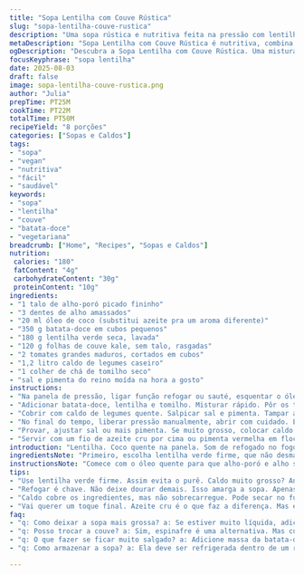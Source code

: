 ```yaml
---
title: "Sopa Lentilha com Couve Rústica"
slug: "sopa-lentilha-couve-rustica"
description: "Uma sopa rústica e nutritiva feita na pressão com lentilha verde, couve kale e batata-doce. Versão adaptada: uso alho-poró e tomilho ao invés de poireau e vinagre, substituo tomate enlatado por tomate fresco picado. Tempo de cozimento ajustado pra manter textura firme das lentilhas, sem virar purê. Receita vegetariana, vegana, sem glúten, sem lactose."
metaDescription: "Sopa Lentilha com Couve Rústica é nutritiva, combina lentilha verde, batata-doce e couve kale. Aroma irresistível de alho-poró e tomates frescos"
ogDescription: "Descubra a Sopa Lentilha com Couve Rústica. Uma mistura perfeita de sabores e texturas com lentilhas, batata-doce e alho-poró fresco"
focusKeyphrase: "sopa lentilha"
date: 2025-08-03
draft: false
image: sopa-lentilha-couve-rustica.png
author: "Julia"
prepTime: PT25M
cookTime: PT22M
totalTime: PT50M
recipeYield: "8 porções"
categories: ["Sopas e Caldos"]
tags:
- "sopa"
- "vegan"
- "nutritiva"
- "fácil"
- "saudável"
keywords:
- "sopa"
- "lentilha"
- "couve"
- "batata-doce"
- "vegetariana"
breadcrumb: ["Home", "Recipes", "Sopas e Caldos"]
nutrition: 
 calories: "180"
 fatContent: "4g"
 carbohydrateContent: "30g"
 proteinContent: "10g"
ingredients:
- "1 talo de alho-poró picado fininho"
- "3 dentes de alho amassados"
- "20 ml óleo de coco (substitui azeite pra um aroma diferente)"
- "350 g batata-doce em cubos pequenos"
- "180 g lentilha verde seca, lavada"
- "120 g folhas de couve kale, sem talo, rasgadas"
- "2 tomates grandes maduros, cortados em cubos"
- "1,2 litro caldo de legumes caseiro"
- "1 colher de chá de tomilho seco"
- "sal e pimenta do reino moída na hora a gosto"
instructions:
- "Na panela de pressão, ligar função refogar ou sauté, esquentar o óleo de coco. Esperar o óleo esfumar levemente antes de pôr alho-poró e alho. Fritar até ficarem translúcidos e cheirosos – sem dourar demais, fragância importa."
- "Adicionar batata-doce, lentilha e tomilho. Misturar rápido. Pôr os tomates frescos picados por cima sem mexer demais para não virar caldo homogêneo."
- "Cobrir com caldo de legumes quente. Salpicar sal e pimenta. Tampar a pressão, programar para 22 minutos no modo sopa ou pressão alta."
- "No final do tempo, liberar pressão manualmente, abrir com cuidado. Esmagar levemente algumas batatas com colher para texturas variadas, juntar a couve e mexer até murchar (o calor residual terminará o cozimento)."
- "Provar, ajustar sal ou mais pimenta. Se muito grosso, colocar caldo extra para abrir a sopa, se ralo, cozinhar mais alguns minutos sem pressão."
- "Servir com um fio de azeite cru por cima ou pimenta vermelha em flocos para quem gosta de apimentar."
introduction: "Lentilha. Coco quente na panela. Som de refogado no fogo baixo. O aroma: alho poró que lembra domingo na casa da avó. Misturar essa simplicidade com batata-doce, que traz uma cremosidade adocicada, transforme tudo numa sopa que abraça a alma. Esquece o vinagre; fui de tomilho desta vez. Equilíbrio entre o ácido do tomate fresco e o terroso da lentilha seca. Cozinhar demais? Nunca. Ler o ponto pelo olho, textura da lentilha. Couve na hora, ainda crocante e verde vibrante, porque murchar demais é crime. Mescla os tempos e sabores, vai além do rápido. Pressão, mas sem pressa na cabeça. Tem que escutar o chiado da panela. Experiência maturada em repetidas tentativas e erros — por isso vem com truques úteis. Nem sempre o tomate enlatado é bom, às vezes rouba do prato o frescor essencial. Por isso hoje fruta fresca é rei. E o óleo de coco, talvez inusitado, traz um toque sutil diferente que surpreende. Faça. Prove. Ajuste. Eu nem sempre sigo receita; sigo o instinto que o vapor revela."
ingredientsNote: "Primeiro, escolha lentilha verde firme, que não desmancha rápido na pressão. Essa qualidade muda tudo; evita sopa pastosa. Batata-doce não precisa ser enorme, cubinhos pequenos garantem cozimento uniforme, e dão uma textura aconchegante. Couve kale deve perder os talos grossos, que deixam pontas duras — murcha rápido quando só colocada no final, mas não deve virar sopa mole. Tomate fresco é substituto que zero perda no sabor ácido e adstringente, mas prepara um caldo menos espesso comparado à lata. Alho-poró vira base aromática diferente do poireau, mas na prática são equivalentes; escolha o que achar mais fresco. Use óleo de coco se quiser um toque exótico, no lugar do azeite tradicional. Nada impede substituir o tomilho por alecrim, mas cuidado pra não roubar o protagonismo da lentilha. Sálvia também poderia ser boa. Sal e pimenta finalizam, mas não exagere antes de provar a sopa pronta, pois o caldo pode concentrar."
instructionsNote: "Comece com o óleo quente para que alho-poró e alho soltem aroma, importante para não ficarem crus ou queimados. Translucidez é sinal; dourar demais amarga. Adicionando lentilha junto com batata-doce cria aquela textura legal que segura o caldo, sem virar purê. Tomate fresco só depois para não cozinhar demais, assim mantém corpo e acidez suave. Caldo deve cobrir tudo; cuidado pra não ficar vaporizando seco no fundo. Pressão ajuda amaciar rápido mas o segredo está na liberação manual para evitar lentilha desmanchada. Ao abrir, lembre-se de não mexer agressivamente para a couve manter alguma textura. Use colher para espremer batatas estrategicamente, isso cria variações interessantes no caldo, profundidade. Provar à mão — se muito grosso, ir colocando caldo extra, sem pressa. Servir quente, com extra azeite ou pimenta, porque esses toques finais são o que quebram a monotonia. Receita que ganha alma em cada intervenção pessoal."
tips:
- "Use lentilha verde firme. Assim evita o purê. Caldo muito grosso? Antes de servir, adicione mais caldo quente. Batata-doce em cubos pequenos cozinhando uniformemente. A textura é tudo. Couve gostaria de entrar no final, pulse uma porção de folhas. Não murchar demais. Aroma de alho-poró é essencial para o sabor. Tente óleo de coco em vez de azeite, muda tudo."
- "Refogar é chave. Não deixe dourar demais. Isso amarga a sopa. Apenas até translucidez. Tomate fresco é só no final; prefira frescor. Evitar produtos enlatados se possível. Se usar, cuidado com a acidez. Caldo caseiro? Exige o mesmo carinho. Use o que tiver, ajuste o sal. No fogo, sinta o chiado, é a vida da panela. Olho no ponto da lentilha, textura determina a hora de desligar."
- "Caldo cobre os ingredientes, mas não sobrecarregue. Pode secar no fundo. A pressão cozinha rápido, mas tenha cuidado ao abrir. Libere manualmente. Imediatamente mexa suavemente. Isso preserva a crocância da couve. E se não tiver tomilho? Alecrim é uma boa troca. Mas prolifere com cautela. Aqui, o foco é a lentilha. Sopa engordurada demais? Volte a focar no equilíbrio entre o líquido e os sólidos na sopa."
- "Vai querer um toque final. Azeite cru é o que faz a diferença. Mas evite exageros. Experimente pimenta em flocos. Então, ajuste tudo à sua própria maneira. Não se esqueça das texturas. Variedade é tudo. Não tenha medo de transformar. Cada coisinha conta na sopa, desde a lentilha até isso de murchar a couve. Prepare-se para ficar contente e quentinho no coração."
faq:
- "q: Como deixar a sopa mais grossa? a: Se estiver muito líquida, adicione batata-doce. Isso ajuda a engrossar. Mexer bem e conferir a textura. Lentilha firme é crucial; se não, fará sopa aguada. Incorporar mais legumes também é uma opção."
- "q: Posso trocar a couve? a: Sim, espinafre é uma alternativa. Mas cuidado; ele cozinha muito rápido. Melhor colocar no final do cozimento. Pode utilizar também couve comum, mas é bom evitar cozinhá-la demais; o ponto ideal é manter alguma crocância."
- "q: O que fazer se ficar muito salgado? a: Adicione massa da batata-doce e veja como fica. Deixar cozinhar mais um pouco ajuda. Ou, se sobrou caldo extra, adicionar. Precisamos buscar equilíbrio sem travar o sabor."
- "q: Como armazenar a sopa? a: Ela deve ser refrigerada dentro de um recipiente fechado. Pode durar até cinco dias. Para congelar, porções menores são a dica. Assim, quando quiser, é só descongelar uma porção. E não esqueça de testar antes de servir de novo."

---
```

